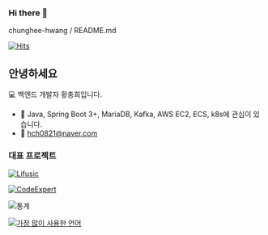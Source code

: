 ### Hi there 👋

chunghee-hwang / README.md

[![Hits](https://hits.seeyoufarm.com/api/count/incr/badge.svg?url=https%3A%2F%2Fgithub.com%2Fchunghee-hwang%2Fhit-counter&count_bg=%2379C83D&title_bg=%23555555&icon=github.svg&icon_color=%23E7E7E7&title=totalCount&edge_flat=false)](https://hits.seeyoufarm.com)

## 안녕하세요

:computer: 백엔드 개발자 황충희입니다.

 - :hammer: Java, Spring Boot 3+, MariaDB, Kafka, AWS EC2, ECS, k8s에 관심이 있습니다.
 - :email: hch0821@naver.com

### 대표 프로젝트
[![Lifusic](https://github-readme-stats.vercel.app/api/pin/?username=chunghee-hwang&repo=lifusic)](https://github.com/chunghee-hwang/lifusic)

[![CodeExpert](https://github-readme-stats.vercel.app/api/pin/?username=chunghee-hwang&repo=CodeExpert)](https://github.com/chunghee-hwang/CodeExpert)


![통계](https://github-readme-stats.vercel.app/api?username=chunghee-hwang&show_icons=true&hide_rank=true)

[![가장 많이 사용한 언어](https://github-readme-stats.vercel.app/api/top-langs/?username=chunghee-hwang)](https://github.com/chunghee-hwang/github-readme-stats)
